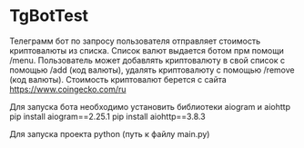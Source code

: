 # TgBotTest

Телеграмм бот по запросу пользователя отправляет стоимость криптовалюты из списка. Список валют выдается ботом прм помощи /menu. Пользователь может добавлять криптовалюту в свой список с помощью /add (код валюты), удалять криптовалюту с помощью /remove (код валюты). Стоимость криптовалют берется с сайта https://www.coingecko.com/ru

Для запуска бота необходимо установить библиотеки aiogram и aiohttp
pip install aiogram==2.25.1
pip install aiohttp==3.8.3

Для запуска проекта
python (путь к файлу main.py)
